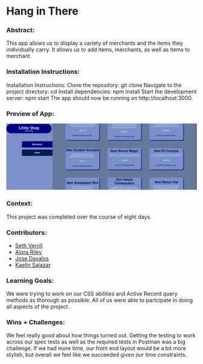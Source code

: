 
# Hang in There  

### Abstract:
This app allows us to display a variety of merchants and the items they individually carry. It allows us to add items, merchants, as well as items to merchant.

### Installation Instructions:
Installation Instructions:
Clone the repository: git clone <repo-url>
Navigate to the project directory: cd <project-directory>
Install dependencies: npm install
Start the development server: npm start
The app should now be running on http://localhost:3000.

### Preview of App:
![alt text](image.png)

### Context:
This project was completed over the course of eight days.

### Contributors:
- [Seth Verrill](https://github.com/sethverrill)
- [Alora Riley](https://github.com/aloraalee)
- [Jose Davalos](https://github.com/jdavalos98)
- [Kaelin Salazar](https://github.com/kaelinpsalazar)


### Learning Goals:
We were trying to work on our CSS abilities and Active Record query methods as thorough as possible. 
All of us were able to partcipate in doing all aspects of the project.

### Wins + Challenges:
We feel really good about how things turned out. Getting the testing to work across our spec tests as well as the required tests in Postman was a big challenge.
If we had more time, our front end layout would be a bit more stylish, but overall we feel like we succeeded given our time constraints.